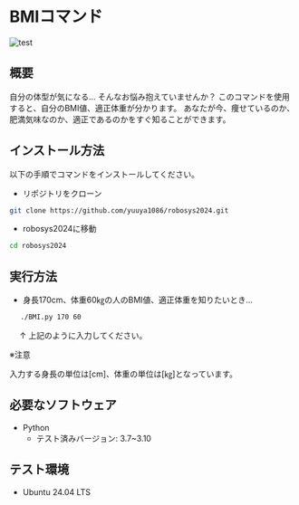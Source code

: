 # BMIコマンド
![test](https://github.com/yuuya1086/robosys2024/actions/workflows/test.yml/badge.svg)

## 概要

自分の体型が気になる…
そんなお悩み抱えていませんか？
このコマンドを使用すると、自分のBMI値、適正体重が分かります。
あなたが今、痩せているのか、肥満気味なのか、適正であるのかをすぐ知ることができます。

## インストール方法

以下の手順でコマンドをインストールしてください。

- リポジトリをクローン
```bash
git clone https://github.com/yuuya1086/robosys2024.git
```
- robosys2024に移動
```bash
cd robosys2024
```

## 実行方法

- 身長170cm、体重60㎏の人のBMI値、適正体重を知りたいとき…
```bash
　 ./BMI.py 170 60
```
　 ↑ 上記のように入力してください。

※注意

入力する身長の単位は[cm]、体重の単位は[㎏]となっています。

## 必要なソフトウェア
- Python
  - テスト済みバージョン: 3.7~3.10

## テスト環境
- Ubuntu 24.04 LTS
